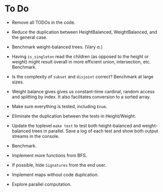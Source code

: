 # To Do

* Remove all TODOs in the code.

* Reduce the duplication between HeightBalanced, WeightBalanced,
  and the general case.

* Benchmark weight-balanced trees. (Vary α.)

* Having `is_singleton` read the children (as opposed to the height or weight)
  might result overall in more efficient union, intersection, etc. Benchmark.

* Is the complexity of `subset` and `disjoint` correct?
  Benchmark at large sizes.

* Weight balance gives gives us constant-time cardinal,
  random access and splitting by index.
  It also facilitates conversion to a sorted array.

* Make sure everything is tested, including `Enum`.

* Eliminate the duplication between the tests in Height/Weight.

* Update the toplevel `make test` to test both height-balanced and
  weight-balanced trees in parallel. Save a log of each test and
  show both output streams in the console.

* Benchmark.

* Implement more functions from BFS.

* If possible, hide `Signatures` from the end user.

* Implement maps without code duplication.

* Explore parallel computation.
